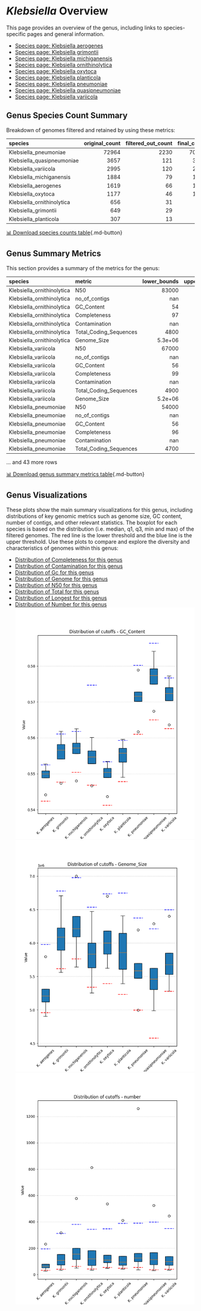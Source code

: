 # *Klebsiella* Overview
This page provides an overview of the genus, including links to species-specific pages and general information.

- [Species page: Klebsiella aerogenes](Klebsiella_aerogenes/index.md)
- [Species page: Klebsiella grimontii](Klebsiella_grimontii/index.md)
- [Species page: Klebsiella michiganensis](Klebsiella_michiganensis/index.md)
- [Species page: Klebsiella ornithinolytica](Klebsiella_ornithinolytica/index.md)
- [Species page: Klebsiella oxytoca](Klebsiella_oxytoca/index.md)
- [Species page: Klebsiella planticola](Klebsiella_planticola/index.md)
- [Species page: Klebsiella pneumoniae](Klebsiella_pneumoniae/index.md)
- [Species page: Klebsiella quasipneumoniae](Klebsiella_quasipneumoniae/index.md)
- [Species page: Klebsiella variicola](Klebsiella_variicola/index.md)
## Genus Species Count Summary
Breakdown of genomes filtered and retained by using these metrics:

| species                    |   original_count |   filtered_out_count |   final_count |
|:---------------------------|-----------------:|---------------------:|--------------:|
| Klebsiella_pneumoniae      |            72964 |                 2230 |         70734 |
| Klebsiella_quasipneumoniae |             3657 |                  121 |          3536 |
| Klebsiella_variicola       |             2995 |                  120 |          2875 |
| Klebsiella_michiganensis   |             1884 |                   79 |          1805 |
| Klebsiella_aerogenes       |             1619 |                   66 |          1553 |
| Klebsiella_oxytoca         |             1177 |                   46 |          1131 |
| Klebsiella_ornithinolytica |              656 |                   31 |           625 |
| Klebsiella_grimontii       |              649 |                   29 |           620 |
| Klebsiella_planticola      |              307 |                   13 |           294 |


[📊 Download species counts table](species_counts.csv){.md-button}
## Genus Summary Metrics
This section provides a summary of the metrics for the genus:

| species                    | metric                 |   lower_bounds |   upper_bounds |
|:---------------------------|:-----------------------|---------------:|---------------:|
| Klebsiella_ornithinolytica | N50                    |    83000       |      nan       |
| Klebsiella_ornithinolytica | no_of_contigs          |      nan       |      350       |
| Klebsiella_ornithinolytica | GC_Content             |       54       |       58       |
| Klebsiella_ornithinolytica | Completeness           |       97       |      nan       |
| Klebsiella_ornithinolytica | Contamination          |      nan       |        4       |
| Klebsiella_ornithinolytica | Total_Coding_Sequences |     4800       |     6300       |
| Klebsiella_ornithinolytica | Genome_Size            |        5.3e+06 |        6.6e+06 |
| Klebsiella_variicola       | N50                    |    67000       |      nan       |
| Klebsiella_variicola       | no_of_contigs          |      nan       |      350       |
| Klebsiella_variicola       | GC_Content             |       56       |       58       |
| Klebsiella_variicola       | Completeness           |       99       |      nan       |
| Klebsiella_variicola       | Contamination          |      nan       |        3       |
| Klebsiella_variicola       | Total_Coding_Sequences |     4900       |     6500       |
| Klebsiella_variicola       | Genome_Size            |        5.2e+06 |        6.5e+06 |
| Klebsiella_pneumoniae      | N50                    |    54000       |      nan       |
| Klebsiella_pneumoniae      | no_of_contigs          |      nan       |      390       |
| Klebsiella_pneumoniae      | GC_Content             |       56       |       59       |
| Klebsiella_pneumoniae      | Completeness           |       96       |      nan       |
| Klebsiella_pneumoniae      | Contamination          |      nan       |        5       |
| Klebsiella_pneumoniae      | Total_Coding_Sequences |     4700       |     6500       |

... and 43 more rows


[📊 Download genus summary metrics table](genus_summary_metrics.csv){.md-button}
## Genus Visualizations
These plots show the main summary visualizations for this genus, including distributions of key genomic metrics such as genome size, GC content, number of contigs, and other relevant statistics. The boxplot for each species is based on the distribution (i.e. median, q1, q3, min and max) of the filtered genomes. The red line is the lower threshold and the blue line is the upper threshold. Use these plots to compare and explore the diversity and characteristics of genomes within this genus:

- [Distribution of Completeness for this genus](Completeness_Specific_boxplot_0.png)
- [Distribution of Contamination for this genus](Contamination_boxplot_0.png)
- [Distribution of Gc for this genus](GC_Content_boxplot_0.png)
- [Distribution of Genome for this genus](Genome_Size_boxplot_0.png)
- [Distribution of N50 for this genus](N50_boxplot_0.png)
- [Distribution of Total for this genus](Total_Coding_Sequences_boxplot_0.png)
- [Distribution of Longest for this genus](longest_boxplot_0.png)
- [Distribution of Number for this genus](number_boxplot_0.png)
![Distribution of Gc](GC_Content_boxplot_0.png)
![Distribution of Genome](Genome_Size_boxplot_0.png)
![Distribution of Number](number_boxplot_0.png)
